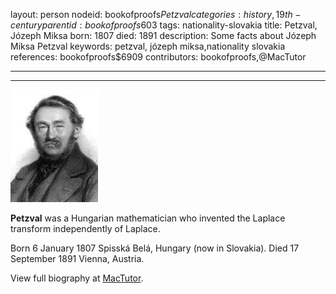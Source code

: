 layout: person
nodeid: bookofproofs$Petzval
categories: history,19th-century
parentid: bookofproofs$603
tags: nationality-slovakia
title: Petzval, Józeph Miksa
born: 1807
died: 1891
description: Some facts about Józeph Miksa Petzval
keywords: petzval, józeph miksa,nationality slovakia
references: bookofproofs$6909
contributors: bookofproofs,@MacTutor

---


---

![Petzval.jpg](https://github.com/bookofproofs/bookofproofs.github.io/blob/main/_sources/_assets/images/portraits/Petzval.jpg?raw=true)

**Petzval** was a Hungarian mathematician who invented the Laplace transform independently of Laplace.

Born 6 January 1807 Spisská Belá, Hungary (now in Slovakia). Died 17 September 1891 Vienna, Austria.


View full biography at [MacTutor](https://mathshistory.st-andrews.ac.uk/Biographies/Petzval/).